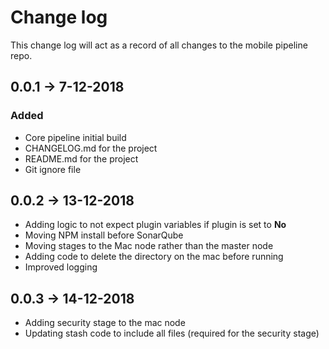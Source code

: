 # Change log
This change log will act as a record of all changes to the mobile pipeline repo.

## 0.0.1 -> 7-12-2018
### Added
- Core pipeline initial build
- CHANGELOG.md for the project
- README.md for the project
- Git ignore file

## 0.0.2 -> 13-12-2018
- Adding logic to not expect plugin variables if plugin is set to **No**
- Moving NPM install before SonarQube
- Moving stages to the Mac node rather than the master node
- Adding code to delete the directory on the mac before running
- Improved logging

## 0.0.3 -> 14-12-2018
- Adding security stage to the mac node
- Updating stash code to include all files (required for the security stage)